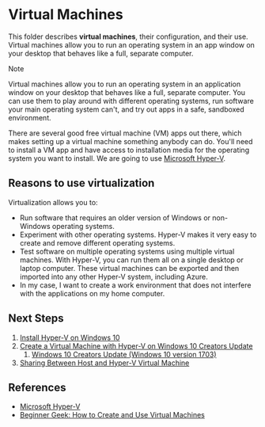 # Virtual Machines <!-- omit from toc -->
This folder describes **virtual machines**, their configuration, and their use. 
Virtual machines allow you to run an operating system in an app window on your desktop that behaves like a full, separate computer.

> [!NOTE] 
> Virtual machines allow you to run an operating system in an application window on your desktop that behaves like a full, separate computer. You can use them to play around with different operating systems, run software your main operating system can't, and try out apps in a safe, sandboxed environment.

There are several good free virtual machine (VM) apps out there, which makes setting up a virtual machine something anybody can do. You'll need to install a VM app and have access to installation media for the operating system you want to install. We are going to use [Microsoft Hyper-V](https://learn.microsoft.com/en-us/virtualization/hyper-v-on-windows/about/). 


## Reasons to use virtualization
Virtualization allows you to:

- Run software that requires an older version of Windows or non-Windows operating systems.
- Experiment with other operating systems. Hyper-V makes it very easy to create and remove different operating systems.
- Test software on multiple operating systems using multiple virtual machines. With Hyper-V, you can run them all on a single desktop or laptop computer. These virtual machines can be exported and then imported into any other Hyper-V system, including Azure.
- In my case, I want to create a work environment that does not interfere with the applications on my home computer. 
  
## Next Steps
1. [Install Hyper-V on Windows 10](https://learn.microsoft.com/en-us/virtualization/hyper-v-on-windows/quick-start/enable-hyper-v)
1. [Create a Virtual Machine with Hyper-V on Windows 10 Creators Update](https://learn.microsoft.com/en-us/virtualization/hyper-v-on-windows/quick-start/quick-create-virtual-machine) 
   1. [Windows 10 Creators Update (Windows 10 version 1703)](https://learn.microsoft.com/en-us/virtualization/hyper-v-on-windows/quick-start/quick-create-virtual-machine#windows-10-creators-update-windows-10-version-1703)
2. [Sharing Between Host and Hyper-V Virtual Machine](../Virtual%20Machine/HostVMSharing.md)

## References

- [Microsoft Hyper-V](https://learn.microsoft.com/en-us/virtualization/hyper-v-on-windows/about/)
- [Beginner Geek: How to Create and Use Virtual Machines](https://www.howtogeek.com/196060/beginner-geek-how-to-create-and-use-virtual-machines/)